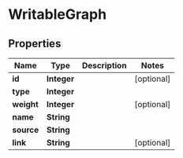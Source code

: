 # WritableGraph

## Properties
Name | Type | Description | Notes
------------ | ------------- | ------------- | -------------
**id** | **Integer** |  |  [optional]
**type** | **Integer** |  | 
**weight** | **Integer** |  |  [optional]
**name** | **String** |  | 
**source** | **String** |  | 
**link** | **String** |  |  [optional]
